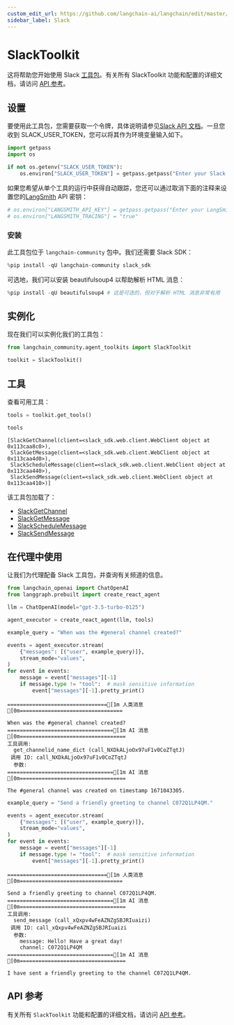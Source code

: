 ```yaml
---
custom_edit_url: https://github.com/langchain-ai/langchain/edit/master/docs/docs/integrations/toolkits/slack.ipynb
sidebar_label: Slack
---
```


# SlackToolkit

这将帮助您开始使用 Slack [工具包](/docs/concepts/#toolkits)。有关所有 SlackToolkit 功能和配置的详细文档，请访问 [API 参考](https://api.python.langchain.com/en/latest/agent_toolkits/langchain_community.agent_toolkits.slack.toolkit.SlackToolkit.html)。

## 设置

要使用此工具包，您需要获取一个令牌，具体说明请参见[Slack API 文档](https://api.slack.com/tutorials/tracks/getting-a-token)。一旦您收到 SLACK_USER_TOKEN，您可以将其作为环境变量输入如下。

```python
import getpass
import os

if not os.getenv("SLACK_USER_TOKEN"):
    os.environ["SLACK_USER_TOKEN"] = getpass.getpass("Enter your Slack user token: ")
```

如果您希望从单个工具的运行中获得自动跟踪，您还可以通过取消下面的注释来设置您的[LangSmith](https://docs.smith.langchain.com/) API 密钥：

```python
# os.environ["LANGSMITH_API_KEY"] = getpass.getpass("Enter your LangSmith API key: ")
# os.environ["LANGSMITH_TRACING"] = "true"
```

### 安装

此工具包位于 `langchain-community` 包中。我们还需要 Slack SDK：


```python
%pip install -qU langchain-community slack_sdk
```

可选地，我们可以安装 beautifulsoup4 以帮助解析 HTML 消息：


```python
%pip install -qU beautifulsoup4 # 这是可选的，但对于解析 HTML 消息非常有用
```

## 实例化

现在我们可以实例化我们的工具包：


```python
from langchain_community.agent_toolkits import SlackToolkit

toolkit = SlackToolkit()
```

## 工具

查看可用工具：


```python
tools = toolkit.get_tools()

tools
```



```output
[SlackGetChannel(client=<slack_sdk.web.client.WebClient object at 0x113caa8c0>),
 SlackGetMessage(client=<slack_sdk.web.client.WebClient object at 0x113caa4d0>),
 SlackScheduleMessage(client=<slack_sdk.web.client.WebClient object at 0x113caa440>),
 SlackSendMessage(client=<slack_sdk.web.client.WebClient object at 0x113caa410>)]
```


该工具包加载了：

- [SlackGetChannel](https://api.python.langchain.com/en/latest/tools/langchain_community.tools.slack.get_channel.SlackGetChannel.html)
- [SlackGetMessage](https://api.python.langchain.com/en/latest/tools/langchain_community.tools.slack.get_message.SlackGetMessage.html)
- [SlackScheduleMessage](https://api.python.langchain.com/en/latest/tools/langchain_community.tools.slack.schedule_message.SlackScheduleMessage.html)
- [SlackSendMessage](https://api.python.langchain.com/en/latest/tools/langchain_community.tools.slack.send_message.SlackSendMessage.html)

## 在代理中使用

让我们为代理配备 Slack 工具包，并查询有关频道的信息。

```python
from langchain_openai import ChatOpenAI
from langgraph.prebuilt import create_react_agent

llm = ChatOpenAI(model="gpt-3.5-turbo-0125")

agent_executor = create_react_agent(llm, tools)
```

```python
example_query = "When was the #general channel created?"

events = agent_executor.stream(
    {"messages": [("user", example_query)]},
    stream_mode="values",
)
for event in events:
    message = event["messages"][-1]
    if message.type != "tool":  # mask sensitive information
        event["messages"][-1].pretty_print()
```
```output
================================[1m 人类消息 [0m=================================

When was the #general channel created?
==================================[1m AI 消息 [0m==================================
工具调用:
  get_channelid_name_dict (call_NXDkALjoOx97uF1v0CoZTqtJ)
 调用 ID: call_NXDkALjoOx97uF1v0CoZTqtJ
  参数:
==================================[1m AI 消息 [0m==================================

The #general channel was created on timestamp 1671043305.
```

```python
example_query = "Send a friendly greeting to channel C072Q1LP4QM."

events = agent_executor.stream(
    {"messages": [("user", example_query)]},
    stream_mode="values",
)
for event in events:
    message = event["messages"][-1]
    if message.type != "tool":  # mask sensitive information
        event["messages"][-1].pretty_print()
```
```output
================================[1m 人类消息 [0m=================================

Send a friendly greeting to channel C072Q1LP4QM.
==================================[1m AI 消息 [0m==================================
工具调用:
  send_message (call_xQxpv4wFeAZNZgSBJRIuaizi)
 调用 ID: call_xQxpv4wFeAZNZgSBJRIuaizi
  参数:
    message: Hello! Have a great day!
    channel: C072Q1LP4QM
==================================[1m AI 消息 [0m==================================

I have sent a friendly greeting to the channel C072Q1LP4QM.
```

## API 参考

有关所有 `SlackToolkit` 功能和配置的详细文档，请访问 [API 参考](https://api.python.langchain.com/en/latest/agent_toolkits/langchain_community.agent_toolkits.slack.toolkit.SlackToolkit.html)。